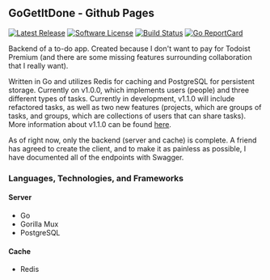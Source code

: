 ## GoGetItDone - Github Pages
[![Latest Release](https://img.shields.io/github/release/psebaraj/gogetitdone.svg?style=for-the-badge)](https://github.com/psebaraj/gogetitdone/releases)
[![Software License](https://img.shields.io/badge/license-MIT-brightgreen.svg?style=for-the-badge)](/LICENSE)
[![Build Status](https://img.shields.io/github/workflow/status/psebaraj/gogetitdone/Go?style=for-the-badge)](https://github.com/PSebaRaj/GoGetItDone/actions/workflows/go.yml)
[![Go ReportCard](https://goreportcard.com/badge/github.com/psebaraj/gogetitdone?style=for-the-badge)](https://goreportcard.com/report/psebaraj/gogetitdone)

Backend of a to-do app. Created because I don't want to pay for Todoist Premium (and there are some missing features surrounding collaboration that I really want).

Written in Go and utilizes Redis for caching and PostgreSQL for persistent storage. Currently on v1.0.0, which implements users (people) and three different types of tasks. Currently in development, v1.1.0 will include refactored tasks, as well as two new features (projects, which are groups of tasks, and groups, which are collections of users that can share tasks). More information about v1.1.0 can be found [here](https://github.com/PSebaRaj/GoGetItDone/blob/main/README.md#to-do).

As of right now, only the backend (server and cache) is complete. A friend has agreed to create the client, and to make it as painless as possible, I have documented all of the endpoints with Swagger.

### Languages, Technologies, and Frameworks
#### Server
- Go
- Gorilla Mux
- PostgreSQL

#### Cache
- Redis


